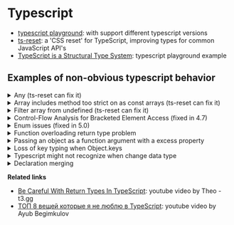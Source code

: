 # Typescript

* [typescript playground](https://www.typescriptlang.org/play): with support different typescript versions
* [ts-reset](https://github.com/total-typescript/ts-reset): a 'CSS reset' for TypeScript, improving types for common JavaScript API's
* [TypeScript is a Structural Type System](https://www.typescriptlang.org/play/typescript/language/structural-typing.ts.html): typescript playground example

## Examples of non-obvious typescript behavior

<details>
<summary>
  Any (ts-reset can fix it)
</summary>

```typescript
// JSON.parse
const a = JSON.parse('{ a: 1 }'); // any
```

```typescript
// Array.isArray
function parse(a: unknown) {
  if (Array.isArray(a)) {
    console.log(a); // a[any]
  }
}
```

```typescript
// fetch
fetch("/")
  .then((res) => res.json())
  .then((json) => {
    console.log(json); // any
  });
```

```typescript
// localStorage, sessionStorage
const a = localStorage.a; // any
const b = sessionStorage.b // any
```
</details>

<details>
<summary>
  Array includes method too strict on as const arrays (ts-reset can fix it)
</summary>

it's the same as indexOf, Set.has(), Map.has()

```typescript
// 1. set users array as const
const userIds = [1, 2, 3] as const;

// 2. Error: Argument of type '4' is not assignable to parameter of type '1 | 2 | 3'.
userIds.includes(4);
```
</details>

<details>
<summary>
  Filter array from undefined (ts-reset can fix it)
</summary>

```typescript
const arr = [1, 2, undefined];

// 1. newArr type is (number | undefined)[]
const newArr = arr.filter((item) => item !== undefined);

// 2. newArr2 type is number[]
const newArr2 = arr.filter((item): item is number => item !== undefined);
```
</details>

<details>
<summary>
  Control-Flow Analysis for Bracketed Element Access (fixed in 4.7)
</summary>

[https://www.typescriptlang.org/docs/handbook/release-notes/typescript-4-7.html#control-flow-analysis-for-bracketed-element-access](https://www.typescriptlang.org/docs/handbook/release-notes/typescript-4-7.html#control-flow-analysis-for-bracketed-element-access)

```typescript
const query: Record<string, string | string[]> = {};

const COUNTRY_KEY = 'country';

if (typeof query[COUNTRY_KEY] === 'string') {
    // There is an error below 4.7, because it's still a string, or a string[]
    const queryCountry: string = query[COUNTRY_KEY];
}
```
</details>

<details>
<summary>
  Enum issues (fixed in 5.0)
</summary>

```typescript
enum SomeEvenDigit {
    Zero = 0,
    Two = 2,
    Four = 4
}

// Below 5 there is no error
const a: SomeEvenDigit = 1;
```

```typescript
enum LogLevel {
    Debug, // 0
    Log, // 1
    Warning, // 2
    Error // 3
}

const showMessage = (logLevel: LogLevel, message: string) => {
    // code...
}

// 1. It's expected
showMessage(0, 'debug message');
showMessage(2, 'warning message');

// 2. Below 5 there is no error
showMessage(-100, 'any message')
```

```typescript
enum User {
  name = 'name',
  // Below 5 there is error: Computed values are not permitted in an enum with string valued members.
  userName = `user${User.name}`
}
```
</details>

<details>
<summary>Function overloading return type problem</summary>

```typescript
// 1. we want return string type if two arguments are strings
function add(x: string, y: string): string
function add(x: number, y: number): number
function add(x: unknown, y: unknown): unknown {
    // 2. we check case when two arguments are strings
    if (typeof x === 'string' && typeof y === 'string') {
        // 3. we can return any type  regardless of the fact that we specified string type in step 1
        return 100;
    }

    if (typeof x === 'number' && typeof y === 'number') {
        return x + y
    }

    throw new Error('invalid arguments passed');
}

// 4. we expect that str has type string, but it's number
const str = add("Hello", "World!");
const num = add(10, 20);
```
</details>

<details>
<summary>Passing an object as a function argument with a excess property</summary>

```typescript
type FormatAmount = {
  currencySymbol?: string,
  value: number
}

const formatAmount = ({ currencySymbol = '$', value }: FormatAmount) => {
  return `${currencySymbol} ${value}`;
}

const formatAmountParams = {
  currencySymbol: 'USD',
  value: 10,
  // 1. FormatAmount doesn't have anotherValue
  anotherValue: 20
}

formatAmount(formatAmountParams); // 2. no error, if we pass object as argument with unsupported value
formatAmount({ currencySymbol: '', value: 10, anotherValue: 12 }); 3. // error, if we pass object as argument and set unsupported value manually
```

The problem may be when we refactor name currencySymbol to currencySign, but params can have old currencySymbol

```typescript
type FormatAmount = {
  // 1. Refactor currencySymbol to currencySign
  currencySign?: string,
  value: number
}

// 2. ts shows an error if we pass currencySymbol, so we change to currencySign
const formatAmount = ({ currencySign = '$', value }: FormatAmount) => {
  return `${currencySign} ${value}`;
}

const formatAmountParams = {
  // 3. It's old name
  currencySymbol: 'USD',
  value: 10
}

// 4. There is no error after refactor, we expect 'USD 10', but got '$ 10'
formatAmount(formatAmountParams);
```

> TypeScript is a structural typing system. One of the effects of this is that TypeScript can't always guarantee that your object types don't contain excess properties [reset-ts description](https://github.com/total-typescript/ts-reset/tree/65fc5500ed4f383400d1bb73f95e1263a2860c49#objectkeysobjectentries)

```typescript
type Func = () => {
  id: string;
};

const func: Func = () => {
  return {
    id: "123",
    // No error on an excess property!
    name: "Hello!",
  };
};
```
</details>

<details>
<summary>Loss of key typing when Object.keys</summary>

```typescript
const obj = {a: 1, b: 2}

Object.keys(obj).forEach((key) => {
  // 1. Error because key is of string type
  console.log(obj[key])

  // 2. Possible solution is typecasting with as, but this may not be safe
  console.log(key as keyof typeof obj)
});
```

> TypeScript is a structural typing system. One of the effects of this is that TypeScript can't always guarantee that your object types don't contain excess properties [reset-ts description](https://github.com/total-typescript/ts-reset/tree/65fc5500ed4f383400d1bb73f95e1263a2860c49#objectkeysobjectentries)

```typescript
type Func = () => {
  id: string;
  userName: string;
};

const func: Func = () => {
  return {
    id: '123',
    userName: 'Peter',
    // 1. No error on an excess property
    name: 'Excess property',
  };
};

const result = func();

Object.keys(result).forEach((key) => {
     // 2. We get type "id" | "userName"
    const typedKey = key as keyof typeof result;

    // 3. And we expect '123' and 'Peter', but we also get 'Excess property'
    console.log(result[typedKey]) 
});
```
</details>

<details>
<summary>
  Typescript might not recognize when change data type 
</summary>

```typescript
type Metadata = {};

// 1. We create Map type
type UserMetadata = Map<string, Metadata>;

const cache: UserMetadata = new Map();

// 2. It works because cache is Map
console.log(cache.get('foo'));

// 3. We create cacheCopy as an object, but spread doesn't copy prototypes, so we won't have methods like Map does
const cacheCopy: UserMetadata = { ...cache };

// 4. We get error because it's not a Map
console.log(cacheCopy.get('foo'));
```
</details>

<details>
<summary>
  Declaration merging
</summary>

[https://www.typescriptlang.org/docs/handbook/declaration-merging.html#merging-interfaces](https://www.typescriptlang.org/docs/handbook/declaration-merging.html#merging-interfaces)

```typescript
interface User {
    id: number;
}

interface User {
    name: string;
}

// Error: Property 'id' is missing in type '{ name: string; }' but required in type 'User', because User interfaces merged
const user: User = {
    name: 'bar',
}
```

```typescript
interface Comment {
  id: number;
  text: string;
}

// Error: Type '{ id: number; text: string; }' is missing the following properties from type 'Comment': data, length, ownerDocument, appendData, and 59 more.
// Comment already exists in lib.dom.d.ts
const comment: Comment = {
  id: 5,
  text: "good video!",
};
```
</details>

**Related links**
* [Be Careful With Return Types In TypeScript](https://www.youtube.com/watch?v=I6V2FkW1ozQ): youtube video by Theo - t3.gg
* [ТОП 8 вещей которые я не люблю в TypeScript](https://www.youtube.com/watch?v=jEWLhZ3ZJzQ): youtube video by Ayub Begimkulov
